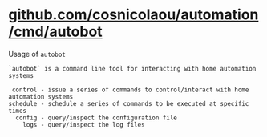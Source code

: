 # [github.com/cosnicolaou/automation/cmd/autobot](https://pkg.go.dev/github.com/cosnicolaou/automation/cmd/autobot?tab=doc)


Usage of `autobot`

    `autobot` is a command line tool for interacting with home automation systems

     control - issue a series of commands to control/interact with home automation systems
    schedule - schedule a series of commands to be executed at specific times
      config - query/inspect the configuration file
        logs - query/inspect the log files


